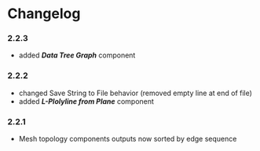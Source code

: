 # Changelog

### 2.2.3
- added _**Data Tree Graph**_ component

### 2.2.2
- changed Save String to File behavior (removed empty line at end of file)
- added _**L-Plolyline from Plane**_ component

### 2.2.1
- Mesh topology components outputs now sorted by edge sequence